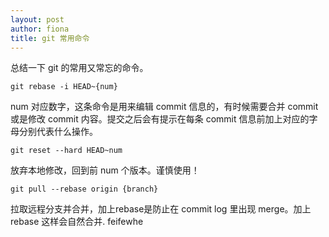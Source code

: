 ```yaml
---
layout: post
author: fiona
title: git 常用命令
---
```


总结一下 git 的常用又常忘的命令。


```
git rebase -i HEAD~{num}
```
num 对应数字，这条命令是用来编辑 commit 信息的，有时候需要合并 commit 或是修改 commit 内容。提交之后会有提示在每条 commit 信息前加上对应的字母分别代表什么操作。  

```
git reset --hard HEAD~num
```
放弃本地修改，回到前 num 个版本。谨慎使用！

```
git pull --rebase origin {branch}
```
拉取远程分支并合并，加上rebase是防止在 commit log 里出现 merge。加上 rebase 这样会自然合并.
feifewhe
